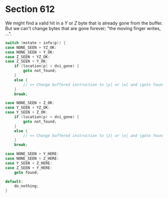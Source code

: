 # Section 612

We might find a valid hit in a *Y* or *Z* byte that is already gone from the buffer.
But we can't change bytes that are gone forever; "the moving finger writes, $\ldots$".

```c << Consider a node with matching width; |goto found| if it's a hit >>=
switch (mstate + info(p)) {
case NONE_SEEN + YZ_OK:
case NONE_SEEN + Y_OK:
case Z_SEEN + YZ_OK:
case Z_SEEN + Y_OK:
    if (location(p) < dvi_gone) {
        goto not_found;
    }
    else {
        // << Change buffered instruction to |y| or |w| and |goto found| >>
    }
    break;

case NONE_SEEN + Z_OK:
case Y_SEEN + YZ_OK:
case Y_SEEN + Z_OK:
    if (location(p) < dvi_gone) {
        goto not_found;
    }
    else {
        // << Change buffered instruction to |z| or |x| and |goto found| >>
    }
    break;

case NONE_SEEN + Y_HERE:
case NONE_SEEN + Z_HERE:
case Y_SEEN + Z_HERE:
case Z_SEEN + Y_HERE:
    goto found;

default:
    do_nothing;
}
```
